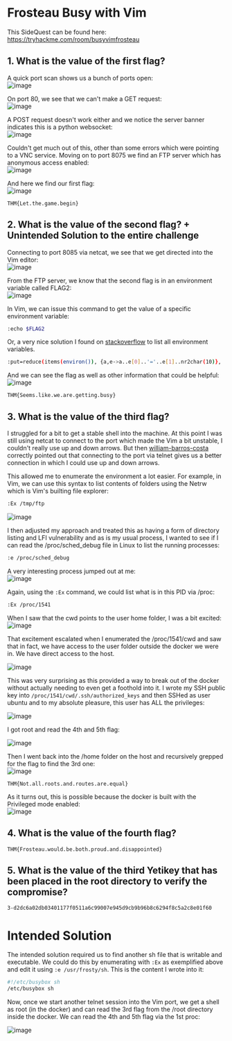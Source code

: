 # Frosteau Busy with Vim

This SideQuest can be found here: https://tryhackme.com/room/busyvimfrosteau

## 1. What is the value of the first flag?

A quick port scan shows us a bunch of ports open:  
![image](https://github.com/LazyTitan33/myCreations/assets/80063008/69bf51af-09f3-4449-9346-f57f82420f5f)

On port 80, we see that we can't make a GET request:  
![image](https://github.com/LazyTitan33/myCreations/assets/80063008/8f5f73f1-963d-4fda-ae5d-2d69ac7c82f1)

A POST request doesn't work either and we notice the server banner indicates this is a python websocket:  
![image](https://github.com/LazyTitan33/myCreations/assets/80063008/d60c943b-c4e0-4ab6-a92f-80498573f052)

Couldn't get much out of this, other than some errors which were pointing to a VNC service. Moving on to port 8075 we find an FTP server which has anonymous access enabled:  
![image](https://github.com/LazyTitan33/myCreations/assets/80063008/ea6ad334-1488-43e1-87bd-793a294a1ce1)

And here we find our first flag:  
![image](https://github.com/LazyTitan33/myCreations/assets/80063008/934bbd68-8b49-4139-a1f8-7b77b6fcda01)

`THM{Let.the.game.begin}`

## 2. What is the value of the second flag? + Unintended Solution to the entire challenge

Connecting to port 8085 via netcat, we see that we get directed into the Vim editor:  
![image](https://github.com/LazyTitan33/myCreations/assets/80063008/77f8f656-06ba-4813-a648-f8f15dd445c5)

From the FTP server, we know that the second flag is in an environment variable called FLAG2:  
![image](https://github.com/LazyTitan33/myCreations/assets/80063008/66b65d9b-fcc3-43cd-9596-0fc1b02e944e)

In Vim, we can issue this command to get the value of a specific environment variable:  
```bash
:echo $FLAG2
```

Or, a very nice solution I found on [stackoverflow](https://stackoverflow.com/questions/11175842/how-to-obtain-the-list-of-all-environment-variables-in-vim) to list all environment variables.

```bash
:put=reduce(items(environ()), {a,e->a..e[0]..'='..e[1]..nr2char(10)}, '')
```
And we can see the flag as well as other information that could be helpful:  
![image](https://github.com/LazyTitan33/myCreations/assets/80063008/712b2f5f-d52a-4b3a-ad2c-627bd0c79cde)

`THM{Seems.like.we.are.getting.busy}`

## 3. What is the value of the third flag?

I struggled for a bit to get a stable shell into the machine. At this point I was still using netcat to connect to the port which made the Vim a bit unstable, I couldn't really use up and down arrows. But then [william-barros-costa](https://github.com/william-barros-costa) correctly pointed out that connecting to the port via telnet gives us a better connection in which I could use up and down arrows.

This allowed me to enumerate the environment a lot easier. For example, in Vim, we can use this syntax to list contents of folders using the Netrw which is Vim's builting file explorer:  

```bash
:Ex /tmp/ftp
```
![image](https://github.com/LazyTitan33/myCreations/assets/80063008/a11dd280-2e64-4d08-a407-2abd741b86cb)

I then adjusted my approach and treated this as having a form of directory listing and LFI vulnerability and as is my usual process, I wanted to see if I can read the /proc/sched_debug file in Linux to list the running processes:  
```bash
:e /proc/sched_debug
```
A very interesting process jumped out at me:  
![image](https://github.com/LazyTitan33/myCreations/assets/80063008/cc5a6216-fa71-4e05-bbba-3187f200fade)

Again, using the `:Ex` command, we could list what is in this PID via /proc:  

```bash
:Ex /proc/1541
```
When I saw that the cwd points to the user home folder, I was a bit excited:  
![image](https://github.com/LazyTitan33/myCreations/assets/80063008/9db158c4-2d47-49ab-a76f-429261ebcce7)

That excitement escalated when I enumerated the /proc/1541/cwd and saw that in fact, we have access to the user folder outside the docker we were in. We have direct access to the host.

![image](https://github.com/LazyTitan33/myCreations/assets/80063008/cadc4651-7230-420e-8a07-8e847383b522)

This was very surprising as this provided a way to break out of the docker without actually needing to even get a foothold into it. I wrote my SSH public key into `/proc/1541/cwd/.ssh/authorized_keys` and then SSHed as user ubuntu and to my absolute pleasure, this user has ALL the privileges:  

![image](https://github.com/LazyTitan33/myCreations/assets/80063008/edc57e33-cbda-4c23-ab2a-6841dda6a7da)

I got root and read the 4th and 5th flag:  

![image](https://github.com/LazyTitan33/myCreations/assets/80063008/d5779cb4-6543-4414-a832-14a7e131d3b9)

Then I went back into the /home folder on the host and recursively grepped for the flag to find the 3rd one:  
![image](https://github.com/LazyTitan33/myCreations/assets/80063008/97f01c63-d1f8-480e-bd1f-89f939fc51a6)

`THM{Not.all.roots.and.routes.are.equal}`

As it turns out, this is possible because the docker is built with the Privileged mode enabled:  
![image](https://github.com/LazyTitan33/myCreations/assets/80063008/c0f343eb-875f-4268-add0-e97102e23954)

## 4. What is the value of the fourth flag?
`THM{Frosteau.would.be.both.proud.and.disappointed}`

## 5. What is the value of the third Yetikey that has been placed in the root directory to verify the compromise?
`3-d2dc6a02db03401177f0511a6c99007e945d9cb9b96b8c6294f8c5a2c8e01f60`

# Intended Solution

The intended solution required us to find another sh file that is writable and executable. We could do this by enumerating with `:Ex` as exemplified above and edit it using `:e /usr/frosty/sh`. This is the content I wrote into it:

```bash
#!/etc/busybox sh
/etc/busybox sh
```
Now, once we start another telnet session into the Vim port, we get a shell as root (in the docker) and can read the 3rd flag from the /root directory inside the docker. We can read the 4th and 5th flag via the 1st proc:  

![image](https://github.com/LazyTitan33/myCreations/assets/80063008/4e891b72-b981-47cb-ac00-fd9489bd7e74)
